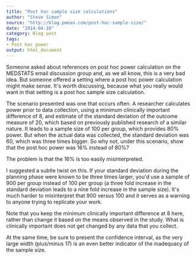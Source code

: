 ```yaml
---
title: "Post hoc sample size calculations"
author: "Steve Simon"
source: "http://blog.pmean.com/post-hoc-sample-size/"
date: "2014-04-10"
category: Blog post
tags:
- Post hoc power
output: html_document
---
```


Someone asked about references on post hoc power calculation on the
MEDSTATS email discussion group and, as we all know, this is a very bad
idea. But someone offered a setting where a post hoc power calculation
might make sense. It's worth discussing, because what you really would
want in that setting is a post hoc sample size calculation.

<!---More--->

The scenario presented was one that occurs often. A researcher
calculates power prior to data collection, using a minimum clinically
important difference of 8, and estimate of the standard deviation of the
outcome measure of 20, which based on previously published research of a
similar nature. It leads to a sample size of 100 per group, which
provides 80% power. But when the actual data was collected, the standard
deviation was 60, which was three times bigger. So why not, under this
scenario, show that the post hoc power was 16% instead of 80%?

The problem is that the 16% is too easily misinterpreted.

I suggested a subtle twist on this. If your standard deviation during
the planning phase were known to be three times larger, you'd use a
sample of 900 per group instead of 100 per group (a three fold increase
in the standard deviation leads to a nine fold increase in the sample
size). It's much harder to misinterpret that 900 versus 100 and it
serves as a warning to anyone trying to replicate your work.

Note that you keep the minimum clinically important difference at 8
here, rather than change it based on the means observed in the study.
What is clinically important does not get changed by any data that you
collect.

At the same time, be sure to present the confidence interval, as the
very large width (plus/minus 17) is an even better indicator of the
inadequacy of the sample size.


